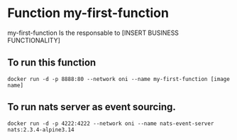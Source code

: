 # Function my-first-function
my-first-function Is the responsable to [INSERT BUSINESS FUNCTIONALITY] 

## To run this function 
```
docker run -d -p 8888:80 --network oni --name my-first-function [image name]
```

## To run nats server as event sourcing.
```
docker run -d -p 4222:4222 --network oni --name nats-event-server nats:2.3.4-alpine3.14
``` 
